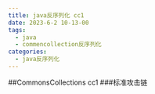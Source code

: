 ```yaml
---
title: java反序列化 cc1
date: 2023-6-2 10-13-00
tags: 
  - java
  - commencollection反序列化
categories:
  - java反序列化
---
```

##CommonsCollections cc1
###标准攻击链
``` bash

```